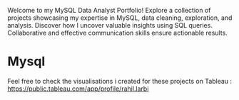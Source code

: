 Welcome to my MySQL Data Analyst Portfolio! Explore a collection of projects showcasing my expertise in MySQL, data cleaning, exploration, and analysis. Discover how I uncover valuable insights using SQL queries. Collaborative and effective communication skills ensure actionable results.
# Mysql
Feel free to check the visualisations i created for these projects on Tableau : https://public.tableau.com/app/profile/rahil.larbi
